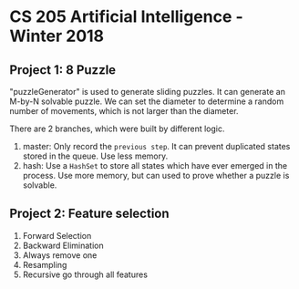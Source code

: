 # CS 205 Artificial Intelligence - Winter 2018
## Project 1: 8 Puzzle
"puzzleGenerator" is used to generate sliding puzzles. It can generate an M-by-N solvable puzzle. We can set the diameter to determine a random number of movements, which is not larger than the diameter.

There are 2 branches, which were built by different logic.
1. master: Only record the `previous step`. It can prevent duplicated states stored in the queue. Use less memory.
2. hash: Use a `HashSet` to store all states which have ever emerged in the process. Use more memory, but can used to prove whether a puzzle is solvable.

## Project 2: Feature selection
1. Forward Selection
2. Backward Elimination
3. Always remove one
4. Resampling
5. Recursive go through all features
